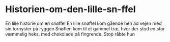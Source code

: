 # Historien-om-den-lille-sn-ffel
En lille historie om en snøffel
En lille snøffel kom gående hen ad vejen med sin tornyster på ryggen
Snøflen kom til et gammel træ, hvor der stod en stor væmmelig heks, med chokolade på fingrende.
Stop råbte hun
